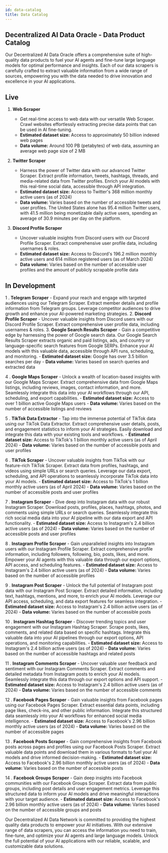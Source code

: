 ```yaml
---
id: data-catalog
title: Data Catalog
---
```


## Decentralized AI Data Oracle - Data Product Catalog

Our Decentralized AI Data Oracle offers a comprehensive suite of high-quality data products to fuel your AI agents and fine-tune large language models for optimal performance and insights. Each of our data scrapers is carefully crafted to extract valuable information from a wide range of sources, empowering you with the data needed to drive innovation and excellence in your AI applications.

## Live

1. **Web Scraper**
    - Get real-time access to web data with our versatile Web Scraper. Crawl websites effortlessly extracting precise data points that can be used in AI fine-tuning.
    - **Estimated dataset size:** Access to approximately 50 billion indexed web pages
    - **Data volume:** Around 100 PB (petabytes) of web data, assuming an average web page size of 2 MB

2. **Twitter Scraper**
    - Harness the power of Twitter data with our advanced Twitter Scraper. Extract profile information, tweets, hashtags, threads, and media-related data from Twitter profiles. Enrich your AI models with this real-time social data, accessible through API integration.
    - **Estimated dataset size:** Access to Twitter's 368 million monthly active users (as of 2024)
    - **Data volume:** Varies based on the number of accessible tweets and user profiles. The United States alone has 95.4 million Twitter users, with 41.5 million being monetizable daily active users, spending an average of 30.9 minutes per day on the platform.
3. **Discord Profile Scraper**
    - Uncover valuable insights from Discord users with our Discord Profile Scraper. Extract comprehensive user profile data, including usernames & roles.
    - **Estimated dataset size:** Access to Discord's 196.2 million monthly active users and 614 million registered users (as of March 2024)
    - **Data volume:** Varies based on the number of accessible user profiles and the amount of publicly scrapable profile data

## In Development

1 . **Telegram Scraper**
    - Expand your reach and engage with targeted audiences using our Telegram Scraper. Extract member details and profile information from Telegram groups. Leverage competitor audiences to drive growth and enhance your AI-powered marketing strategies.
2. **Discord Profile Scraper**
    - Uncover valuable insights from Discord users with our Discord Profile Scraper. Extract comprehensive user profile data, including usernames & roles.
3. **Google Search Results Scraper**
    - Gain a competitive edge by harnessing the power of Google search data. Our Google Search Results Scraper extracts organic and paid listings, ads, and country or language-specific search features from Google SERPs. Enhance your AI models with this valuable data, accessible through API runs, scheduling, and monitoring.
    - **Estimated dataset size:** Google has over 3.5 billion searches per day
    - **Data volume:** Varies based on search queries and extracted data

4 . **Google Maps Scraper**
    - Unlock a wealth of location-based insights with our Google Maps Scraper. Extract comprehensive data from Google Maps listings, including reviews, images, contact information, and more. Seamlessly integrate this data into your AI workflows through our API, scheduling, and export capabilities.
    - **Estimated dataset size:** Access to over 1 billion active Google Maps users
    - **Data volume:** Varies based on the number of accessible listings and reviews

5 . **TikTok Data Extractor**
    - Tap into the immense potential of TikTok data using our TikTok Data Extractor. Extract comprehensive user details, posts, and engagement statistics to inform your AI strategies. Easily download and integrate this data with your existing tools and workflows.
    - **Estimated dataset size:** Access to TikTok's 1 billion monthly active users (as of April 2024)
    - **Data volume:** Varies based on the number of accessible posts and user profiles

6 . **TikTok Scraper**
    - Uncover valuable insights from TikTok with our feature-rich TikTok Scraper. Extract data from profiles, hashtags, and videos using simple URLs or search queries. Leverage our data export, scheduling, and API operations to seamlessly incorporate TikTok data into your AI models.
    - **Estimated dataset size:** Access to TikTok's 1 billion monthly active users (as of April 2024)
    - **Data volume:** Varies based on the number of accessible posts and user profiles

7 . **Instagram Scraper**
    - Dive deep into Instagram data with our robust Instagram Scraper. Download posts, profiles, places, hashtags, photos, and comments using simple URLs or search queries. Seamlessly integrate this rich social media data into your AI pipeline with our data export and API functionality.
    - **Estimated dataset size:** Access to Instagram's 2.4 billion active users (as of 2024)
    - **Data volume:** Varies based on the number of accessible posts and user profiles

8 . **Instagram Profile Scraper**
    - Gain unparalleled insights into Instagram users with our Instagram Profile Scraper. Extract comprehensive profile information, including followers, following, bio, posts, likes, and more. Empower your AI agents with this valuable data through our export options, API access, and scheduling features.
    - **Estimated dataset size:** Access to Instagram's 2.4 billion active users (as of 2024)
    - **Data volume:** Varies based on the number of accessible profiles

9 . **Instagram Post Scraper**
    - Unlock the full potential of Instagram post data with our Instagram Post Scraper. Extract detailed information, including text, hashtags, mentions, and more, to enrich your AI models. Leverage our API access, scheduling, and data export features for seamless integration.
    - **Estimated dataset size:** Access to Instagram's 2.4 billion active users (as of 2024)
    - **Data volume:** Varies based on the number of accessible posts

10 . **Instagram Hashtag Scraper**
    - Discover trending topics and user engagement with our Instagram Hashtag Scraper. Scrape posts, likes, comments, and related data based on specific hashtags. Integrate this valuable data into your AI pipelines through our export options, API operations, and monitoring capabilities.
    - **Estimated dataset size:** Access to Instagram's 2.4 billion active users (as of 2024)
    - **Data volume:** Varies based on the number of accessible hashtags and related posts

11 . **Instagram Comments Scraper**
    - Uncover valuable user feedback and sentiment with our Instagram Comments Scraper. Extract comments and detailed metadata from Instagram posts to enrich your AI models. Seamlessly integrate this data through our export options and API support.
    - **Estimated dataset size:** Access to Instagram's 2.4 billion active users (as of 2024)
    - **Data volume:** Varies based on the number of accessible comments

12 . **Facebook Pages Scraper**
    - Gain valuable insights from Facebook pages using our Facebook Pages Scraper. Extract essential data points, including page likes, check-ins, and other public information. Integrate this structured data seamlessly into your AI workflows for enhanced social media intelligence.
    - **Estimated dataset size:** Access to Facebook's 2.96 billion monthly active users (as of 2024)
    - **Data volume:** Varies based on the number of accessible pages

13 . **Facebook Posts Scraper**
    - Gain comprehensive insights from Facebook posts across pages and profiles using our Facebook Posts Scraper. Extract valuable data points and download them in various formats to fuel your AI models and drive informed decision-making.
    - **Estimated dataset size:** Access to Facebook's 2.96 billion monthly active users (as of 2024)
    - **Data volume:** Varies based on the number of accessible posts

14 . **Facebook Groups Scraper**
    - Gain deep insights into Facebook communities with our Facebook Groups Scraper. Extract data from public groups, including post details and user engagement metrics. Leverage this structured data to inform your AI models and drive meaningful interactions with your target audience.
    - **Estimated dataset size:** Access to Facebook's 2.96 billion monthly active users (as of 2024)
    - **Data volume:** Varies based on the number of accessible groups and posts

Our Decentralized AI Data Network is committed to providing the highest quality data products to empower your AI initiatives. With our extensive range of data scrapers, you can access the information you need to train, fine-tune, and optimize your AI agents and large language models. Unlock the full potential of your AI applications with our reliable, scalable, and customizable data solutions.
